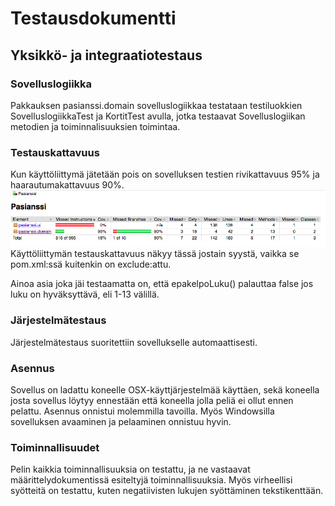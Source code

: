 # Testausdokumentti

## Yksikkö- ja integraatiotestaus
### Sovelluslogiikka
Pakkauksen pasianssi.domain sovelluslogiikkaa testataan testiluokkien SovelluslogiikkaTest ja KortitTest avulla, jotka testaavat Sovelluslogiikan metodien ja 
toiminnalisuuksien toimintaa.

### Testauskattavuus
Kun käyttöliittymä jätetään pois on sovelluksen testien rivikattavuus 95% ja haarautumakattavuus 90%. 
![alt_text](https://github.com/hagstr/Ohjelmistotekniikka/blob/master/Dokumentointi/Screen%20Shot%202019-05-05%20at%2018.32.39.png)
Käyttöliittymän testauskattavuus näkyy tässä jostain syystä, vaikka se pom.xml:ssä kuitenkin on exclude:attu. 

Ainoa asia joka jäi testaamatta on, että epakelpoLuku() palauttaa false jos luku on hyväksyttävä, eli 1-13 välillä.

### Järjestelmätestaus
Järjestelmätestaus suoritettiin sovellukselle automaattisesti. 

### Asennus
Sovellus on ladattu koneelle OSX-käyttjärjestelmää käyttäen, sekä koneella josta sovellus löytyy ennestään että koneella jolla peliä ei ollut ennen pelattu. Asennus onnistui molemmilla tavoilla. Myös Windowsilla sovelluksen avaaminen ja pelaaminen onnistuu hyvin. 

### Toiminnallisuudet
Pelin kaikkia toiminnallisuuksia on testattu, ja ne vastaavat määrittelydokumentissä esiteltyjä toiminnallisuuksia. Myös virheellisi syötteitä
on testattu, kuten negatiivisten lukujen syöttäminen tekstikenttään.
